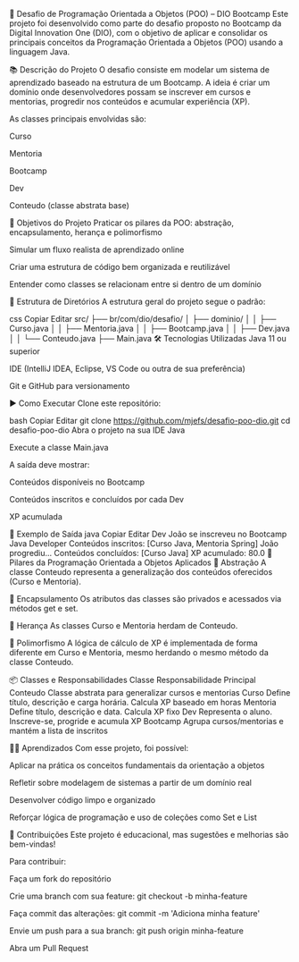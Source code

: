🧠 Desafio de Programação Orientada a Objetos (POO) – DIO Bootcamp
Este projeto foi desenvolvido como parte do desafio proposto no Bootcamp da Digital Innovation One (DIO), com o objetivo de aplicar e consolidar os principais conceitos da Programação Orientada a Objetos (POO) usando a linguagem Java.

📚 Descrição do Projeto
O desafio consiste em modelar um sistema de aprendizado baseado na estrutura de um Bootcamp. A ideia é criar um domínio onde desenvolvedores possam se inscrever em cursos e mentorias, progredir nos conteúdos e acumular experiência (XP).

As classes principais envolvidas são:

Curso

Mentoria

Bootcamp

Dev

Conteudo (classe abstrata base)

🧩 Objetivos do Projeto
Praticar os pilares da POO: abstração, encapsulamento, herança e polimorfismo

Simular um fluxo realista de aprendizado online

Criar uma estrutura de código bem organizada e reutilizável

Entender como classes se relacionam entre si dentro de um domínio

🧱 Estrutura de Diretórios
A estrutura geral do projeto segue o padrão:

css
Copiar
Editar
src/
├── br/com/dio/desafio/
│   ├── dominio/
│   │   ├── Curso.java
│   │   ├── Mentoria.java
│   │   ├── Bootcamp.java
│   │   ├── Dev.java
│   │   └── Conteudo.java
├── Main.java
🛠️ Tecnologias Utilizadas
Java 11 ou superior

IDE (IntelliJ IDEA, Eclipse, VS Code ou outra de sua preferência)

Git e GitHub para versionamento

▶️ Como Executar
Clone este repositório:

bash
Copiar
Editar
git clone https://github.com/mjefs/desafio-poo-dio.git
cd desafio-poo-dio
Abra o projeto na sua IDE Java

Execute a classe Main.java

A saída deve mostrar:

Conteúdos disponíveis no Bootcamp

Conteúdos inscritos e concluídos por cada Dev

XP acumulada

🧪 Exemplo de Saída
java
Copiar
Editar
Dev João se inscreveu no Bootcamp Java Developer
Conteúdos inscritos: [Curso Java, Mentoria Spring]
João progrediu...
Conteúdos concluídos: [Curso Java]
XP acumulado: 80.0
🧠 Pilares da Programação Orientada a Objetos Aplicados
🔷 Abstração
A classe Conteudo representa a generalização dos conteúdos oferecidos (Curso e Mentoria).

🔷 Encapsulamento
Os atributos das classes são privados e acessados via métodos get e set.

🔷 Herança
As classes Curso e Mentoria herdam de Conteudo.

🔷 Polimorfismo
A lógica de cálculo de XP é implementada de forma diferente em Curso e Mentoria, mesmo herdando o mesmo método da classe Conteudo.

📦 Classes e Responsabilidades
Classe	Responsabilidade Principal
Conteudo	Classe abstrata para generalizar cursos e mentorias
Curso	Define título, descrição e carga horária. Calcula XP baseado em horas
Mentoria	Define título, descrição e data. Calcula XP fixo
Dev	Representa o aluno. Inscreve-se, progride e acumula XP
Bootcamp	Agrupa cursos/mentorias e mantém a lista de inscritos

🧑‍💻 Aprendizados
Com esse projeto, foi possível:

Aplicar na prática os conceitos fundamentais da orientação a objetos

Refletir sobre modelagem de sistemas a partir de um domínio real

Desenvolver código limpo e organizado

Reforçar lógica de programação e uso de coleções como Set e List

🤝 Contribuições
Este projeto é educacional, mas sugestões e melhorias são bem-vindas!

Para contribuir:

Faça um fork do repositório

Crie uma branch com sua feature: git checkout -b minha-feature

Faça commit das alterações: git commit -m 'Adiciona minha feature'

Envie um push para a sua branch: git push origin minha-feature

Abra um Pull Request